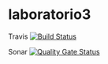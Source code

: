 # laboratorio3

Travis  [![Build Status](https://travis-ci.org/jhonatan1967/laboratorio3.svg?branch=master)](https://travis-ci.org/jhonatan1967/laboratorio3)

Sonar  [![Quality Gate Status](https://sonarcloud.io/api/project_badges/measure?project=jhonatan1967_laboratorio3&metric=alert_status)](https://sonarcloud.io/dashboard?id=jhonatan1967_laboratorio3)